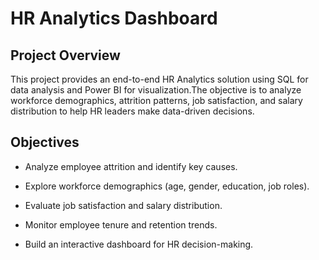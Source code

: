 # HR Analytics Dashboard
## Project Overview
This project provides an end-to-end HR Analytics solution using SQL for data analysis and Power BI for visualization.The objective is to analyze workforce demographics, attrition patterns, job satisfaction, and salary distribution to help HR leaders make data-driven decisions.

## Objectives

- Analyze employee attrition and identify key causes.

- Explore workforce demographics (age, gender, education, job roles).

- Evaluate job satisfaction and salary distribution.

- Monitor employee tenure and retention trends.

- Build an interactive dashboard for HR decision-making.
